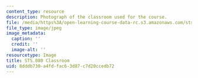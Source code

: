 ```yaml
---
content_type: resource
description: Photograph of the classroom used for the course.
file: /media/https%3A/open-learning-course-data-rc.s3.amazonaws.com/sts-080-youth-political-participation-spring-2016/8dddb730a4fdfac63d87c7d20ccedb72_STS-080-Classroom.jpg
file_type: image/jpeg
image_metadata:
  caption: ''
  credit: ''
  image-alt: ''
resourcetype: Image
title: STS.080 Classroom
uid: 8dddb730-a4fd-fac6-3d87-c7d20ccedb72
---
```

